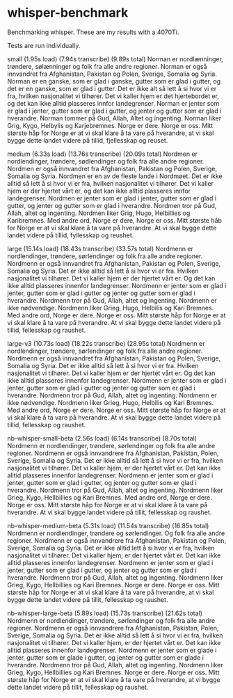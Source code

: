# whisper-benchmark

Benchmarking whisper. These are my results with a 4070Ti.

Tests are run individually.

small (1.95s load) (7.94s transcribe) (9.89s total)
Norman er nordlænninger, trøndere, sølænninger og folk fra alle andre regioner. Norman er også innvandret fra Afghanistan, Pakistan og Polen, Sverige, Somalia og Syria. Norman er en ganske, som er glad i ganske, gutter som er glad i gutter, og det er en ganske, som er glad i gutter. Det er ikke alt så lett å si hvor vi er fra, hvilken nasjonalitet vi tilhører. Det vi kaller hjem er det hjertebordet er, og det kan ikke alltid plasseres innfor landegrenser. Norman er jenter som er glad i jenter, gutter som er glad i gutter, og jenter og gutter som er glad i hverandre. Norman tommer på Gud, Allah, Altet og ingenting. Norman liker Grig, Kygo, Helbylis og Karjebremnes. Norge er dere. Norge er oss. Mitt største håp for Norge er at vi skal klare å ta vare på hverandre, at vi skal bygge dette landet videre på tillid, fjellesskap og reuset.

medium (6.33s load) (13.76s transcribe) (20.09s total)
Nordmen er nordlendinger, trøndere, sødlendinger og folk fra alle andre regioner. Nordmen er også innvandret fra Afghanistan, Pakistan og Polen, Sverige, Somalia og Syria. Nordmen er en av de fleste lande i Nordmøet. Det er ikke alltid så lett å si hvor vi er fra, hvilken nasjonalitet vi tilhører. Det vi kaller hjem er der hjertet vårt er, og det kan ikke alltid plasseres innfor landegrenser. Nordmen er jenter som er glad i jenter, gutter som er glad i gutter, og jenter og gutter som er glad i hverandre. Nordmen tror på Gud, Allah, altet og ingenting. Nordmen liker Grig, Hugo, Helbillies og Karibremnes. Med andre ord, Norge er dere, Norge er oss. Mitt største håb for Norge er at vi skal klare å ta vare på hverandre. At vi skal bygge dette landet videre på tillid, fyllesskap og reushet.

large (15.14s load) (18.43s transcribe) (33.57s total)
Nordmenn er nordlendinger, trøndere, sørlendinger og folk fra alle andre regioner. Nordmenn er også innvandret fra Afghanistan, Pakistan og Polen, Sverige, Somalia og Syria. Det er ikke alltid så lett å si hvor vi er fra. Hvilken nasjonalitet vi tilhører. Det vi kaller hjem er der hjertet vårt er. Og det kan ikke alltid plasseres innenfor landegrenser. Nordmenn er jenter som er glad i jenter, gutter som er glad i gutter og jenter og gutter som er glad i hverandre. Nordmenn tror på Gud, Allah, altet og ingenting. Nordmenn er ikke nødvendige. Nordmenn liker Grieg, Hugo, Helbilis og Kari Bremnes. Med andre ord, Norge er dere. Norge er oss. Mitt største håp for Norge er at vi skal klare å ta vare på hverandre. At vi skal bygge dette landet videre på tillid, fellesskap og raushet.  

large-v3 (10.73s load) (18.22s transcribe) (28.95s total)
Nordmenn er nordlendinger, trøndere, sørlendinger og folk fra alle andre regioner. Nordmenn er også innvandret fra Afghanistan, Pakistan og Polen, Sverige, Somalia og Syria. Det er ikke alltid så lett å si hvor vi er fra. Hvilken nasjonalitet vi tilhører. Det vi kaller hjem er der hjertet vårt er. Og det kan ikke alltid plasseres innenfor landegrenser. Nordmenn er jenter som er glad i jenter, gutter som er glad i gutter og jenter og gutter som er glad i hverandre. Nordmenn tror på Gud, Allah, altet og ingenting. Nordmenn er ikke nødvendige. Nordmenn liker Grieg, Hugo, Helbilis og Kari Bremnes. Med andre ord, Norge er dere. Norge er oss. Mitt største håp for Norge er at vi skal klare å ta vare på hverandre. At vi skal bygge dette landet videre på tillid, fellesskap og raushet.  

nb-whisper-small-beta (2.56s load) (6.14s transcribe) (8.70s total)
Nordmenn er nordlendinger, trøndere, sørlendinger og folk fra alle andre regioner. Nordmenn er også innvandrere fra Afghanistan, Pakistan, Polen, Sverige, Somalia og Syria. Det er ikke alltid så lett å si hvor vi er fra, hvilken nasjonalitet vi tilhører. Det vi kaller hjem, er der hjertet vårt er. Det kan ikke alltid plasseres innenfor landegrenser. Nordmenn er jenter som er glad i jenter, gutter som er glad i gutter, og jenter og gutter som er glad i hverandre. Nordmenn tror på Gud, Allah, altet og ingenting. Nordmenn liker Grieg, Kygo, Hellbillies og Kari Bremnes. Med andre ord, Norge er dere. Norge er oss. Mitt største håp for Norge er at vi skal klare å ta vare på hverandre. At vi skal bygge landet videre på tillit, fellesskap og raushet.

nb-whisper-medium-beta (5.31s load) (11.54s transcribe) (16.85s total)
Nordmenn er nordlendinger, trøndere og sørlendinger. Og folk fra alle andre regioner. Nordmenn er også innvandrere fra Afghanistan, Pakistan og Polen, Sverige, Somalia og Syria. Det er ikke alltid lett å si hvor vi er fra, hvilken nasjonalitet vi tilhører. Det vi kaller hjem, er der hjertet vårt er. Det kan ikke alltid plasseres innenfor landegrenser. Nordmenn er jenter som er glad i jenter, gutter som er glad i gutter, og jenter og gutter som er glad i hverandre. Nordmenn tror på Gud, Allah, altet og ingenting. Nordmenn liker Grieg, Kygo, Hellbillies og Kari Bremnes. Norge er dere. Norge er oss. Mitt største håp for Norge er at vi skal klare å ta vare på hverandre, at vi skal bygge dette landet videre på tillit, fellesskap og raushet.

nb-whisper-large-beta (5.89s load) (15.73s transcribe) (21.62s total)
Nordmenn er nordlendinger, trøndere, sørlendinger og folk fra alle andre regioner. Nordmenn er også innvandrere fra Afghanistan, Pakistan, Polen, Sverige, Somalia og Syria. Det er ikke alltid så lett å si hvor vi er fra, hvilken nasjonalitet vi tilhører. Det vi kaller hjem, er der hjertet vårt er. Det kan ikke alltid plasseres innenfor landegrenser. Nordmenn er jenter som er glade i jenter, gutter som er glade i gutter, og jenter og gutter som er glade i hverandre. Nordmenn tror på Gud, Allah, altet og ingenting. Nordmenn liker Grieg, Kygo, Hellbillies og Kari Bremnes. Norge er dere. Norge er oss. Mitt største håp for Norge er at vi skal klare å ta vare på hverandre, at vi bygge dette landet videre på tillit, fellesskap og raushet.
